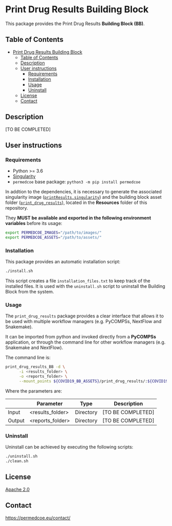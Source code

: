 # Print Drug Results Building Block

This package provides the Print Drug Results **Building Block (BB)**.

## Table of Contents

- [Print Drug Results Building Block](#print-drug-results-building-block)
  - [Table of Contents](#table-of-contents)
  - [Description](#description)
  - [User instructions](#user-instructions)
    - [Requirements](#requirements)
    - [Installation](#installation)
    - [Usage](#usage)
    - [Uninstall](#uninstall)
  - [License](#license)
  - [Contact](#contact)

## Description

[TO BE COMPLETED]

## User instructions

### Requirements

- Python >= 3.6
- [Singularity](https://singularity.lbl.gov/docs-installation)
- `permedcoe` base package: `python3 -m pip install permedcoe`

In addtion to the dependencies, it is necessary to generate the associated
singularity image ([`printResults.singularity`](../Resources/images/printResults.singularity))
and the building block asset folder ([`print_drug_results`](../Resources/assets/print_drug_results)),
located in the **Resources** folder of this repository.

They **MUST be available and exported in the following environment variables**
before its usage:

```bash
export PERMEDCOE_IMAGES="/path/to/images/"
export PERMEDCOE_ASSETS="/path/to/assets/"
```

### Installation

This package provides an automatic installation script:

```bash
./install.sh
```

This script creates a file `installation_files.txt` to keep track of the
installed files.
It is used with the `uninstall.sh` script to uninstall the Building Block
from the system.

### Usage

The `print_drug_results` package provides a clear interface that allows
it to be used with multiple workflow managers (e.g. PyCOMPSs, NextFlow and
Snakemake).

It can be imported from python and invoked directly from a **PyCOMPSs**
application, or through the command line for other workflow managers
(e.g. Snakemake and NextFlow).

The command line is:

```bash
print_drug_results_BB -d \
      -i <results_folder> \
      -o <reports_folder> \
      --mount_points ${COVID19_BB_ASSETS}/print_drug_results/:${COVID19_BB_ASSETS}/print_drug_results/
```

Where the parameters are:

|        | Parameter         | Type      | Description                                             |
|--------|-------------------|-----------|---------------------------------------------------------|
| Input  | \<results_folder> | Directory | [TO BE COMPLETED]                                       |
| Output | \<reports_folder> | Directory | [TO BE COMPLETED]                                       |

### Uninstall

Uninstall can be achieved by executing the following scripts:

```bash
./uninstall.sh
./clean.sh
```

## License

[Apache 2.0](https://www.apache.org/licenses/LICENSE-2.0)

## Contact

<https://permedcoe.eu/contact/>
